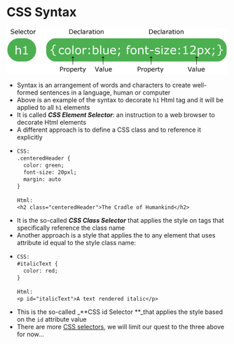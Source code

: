 # CSS Syntax

[![](/assets/css-syntax.gif)](https://www.w3schools.com/whatis/whatis_css.asp)

* Syntax is an arrangement of words and characters to create well-formed sentences in a language, human or computer
* Above is an example of the syntax to decorate `h1` Html tag and it will be applied to all `h1` elements
* It is called _**CSS Element Selector**_: an instruction to a web browser to decorate Html elements
* A different approach is to define a CSS class and to reference it explicitly
* ```
  CSS:
  .centeredHeader {
    color: green;
    font-size: 20pxl;
    margin: auto
  }

  Html:
  <h2 class="centeredHeader">The Cradle of Humankind</h2>
  ```
* It is the so-called _**CSS Class Selector**_ that applies the style on tags that specifically reference the class name
* Another approach is a style that applies the to any element that uses attribute id equal to the style class name:
* ```
  CSS:
  #italicText {
    color: red;
  }

  Html:
  <p id="italicText">A text rendered italic</p>
  ```
* This is the so-called \_**CSS id Selector **\_that applies the style based on the `id` attribute value
* There are more [CSS selectors](https://www.w3schools.com/css/css_selectors.asp), we will limit our quest to the three above for now...



